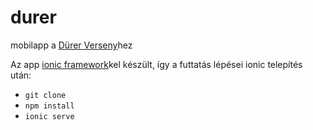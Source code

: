 # durer
mobilapp a [Dürer Verseny](http://durerinfo.hu)hez

Az app [ionic framework](https://ionicframework.com/)kel készült, így a futtatás lépései ionic telepítés után:

* `git clone`
* `npm install`
* `ionic serve`

